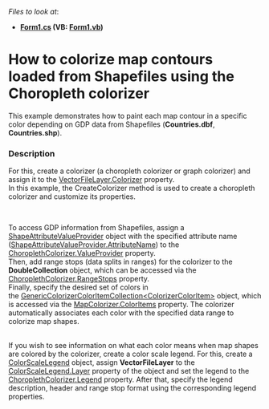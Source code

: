 <!-- default file list -->
*Files to look at*:

* **[Form1.cs](./CS/Colorizer/Form1.cs) (VB: [Form1.vb](./VB/Colorizer/Form1.vb))**
<!-- default file list end -->
# How to colorize map contours loaded from Shapefiles using the Choropleth colorizer 


<p>This example demonstrates how to paint each map contour in a specific color depending on GDP data from Shapefiles (<strong>Countries.dbf</strong>, <strong>Countries.shp</strong>).</p>


<h3>Description</h3>

For this, create a colorizer (a choropleth colorizer or graph colorizer) and assign it to the <a href="https://documentation.devexpress.com/#WindowsForms/DevExpressXtraMapVectorItemsLayer_Colorizertopic">VectorFileLayer.Colorizer</a>&nbsp;property.<br />In this example, the CreateColorizer method is used to create a choropleth colorizer and customize its properties.
<p>&nbsp;</p>
<p>To access GDP information from Shapefiles, assign a <a href="https://documentation.devexpress.com/#WindowsForms/clsDevExpressXtraMapShapeAttributeValueProvidertopic">ShapeAttributeValueProvider</a> object with the specified attribute name (<a href="https://documentation.devexpress.com/#WindowsForms/DevExpressXtraMapShapeAttributeValueProvider_AttributeNametopic">ShapeAttributeValueProvider.AttributeName</a>) to the <a href="https://documentation.devexpress.com/#WindowsForms/DevExpressXtraMapChoroplethColorizer_ValueProvidertopic">ChoroplethColorizer.ValueProvider</a> property.<br />Then, add range stops (data splits in ranges) for the colorizer to the <strong>DoubleCollection</strong> object, which can be accessed via the <a href="https://documentation.devexpress.com/#WindowsForms/DevExpressXtraMapChoroplethColorizer_RangeStopstopic">ChoroplethColorizer.RangeStops</a> property.<br />Finally, specify the desired set of colors in the&nbsp;<a href="https://documentation.devexpress.com/#WindowsForms/clsDevExpressXtraMapGenericColorizerItemCollection~T~topic">GenericColorizerColorItemCollection&lt;ColorizerColorItem&gt;</a> object, which is accessed via the <a href="https://documentation.devexpress.com/#WindowsForms/DevExpressXtraMapChoroplethColorizer_ColorItemstopic">MapColorizer.ColorItems</a> property. The colorizer automatically associates each color with the specified data range to colorize map shapes.</p>
<p><br />If you wish to see information on what each color means when map shapes are colored by the colorizer, create a color scale legend. For this, create a <a href="https://documentation.devexpress.com/#WindowsForms/clsDevExpressXtraMapColorScaleLegendtopic">ColorScaleLegend</a> object,&nbsp;assign <strong>VectorFileLayer</strong>&nbsp;to the <a href="https://documentation.devexpress.com/#WindowsForms/DevExpressXtraMapItemsLayerLegend_Layertopic">ColorScaleLegend.Layer</a> property of the object and set the legend to the <a href="https://documentation.devexpress.com/#WindowsForms/DevExpressXtraMapChoroplethColorizer_Legendtopic">ChoroplethColorizer.Legend</a> property. After that, specify the legend description, header and range stop format using the corresponding legend properties.</p>

<br/>


